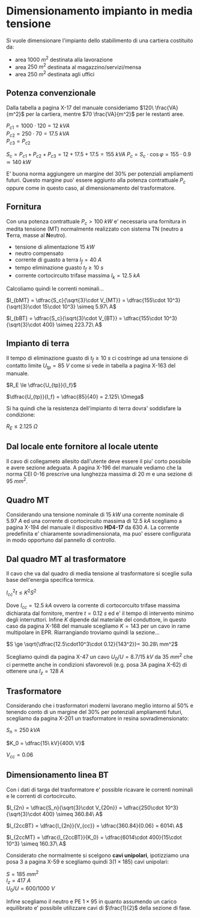# Dimensionamento impianto in media tensione  

Si vuole dimensionare l'impianto dello stabilimento di una cartiera costituito da:

* area $1000\ m^2$ destinata alla lavorazione
* area $250\ m^2$ destinata al magazzino/servizi/mensa
* area $250\ m^2$ destinata agli uffici

## Potenza convenzionale  

Dalla tabella a pagina X-17 del manuale consideriamo $120\ \frac{VA}{m^2}$ per la cartiera, mentre $70 \frac{VA}{m^2}$ per le restanti aree.  

$P_{c1} = 1000\cdot 120 = 12\ kVA$  
$P_{c2} = 250\cdot 70 = 17.5\ kVA$  
$P_{c3} = P_{c2}$  

$S_c = P_{c1}+P_{c2}+P_{c3} = 12+17.5+17.5= 155\ kVA$
$P_c = S_c \cdot \cos\varphi = 155\cdot 0.9 \simeq 140\ kW$  

E' buona norma aggiungere un margine del 30% per potenziali ampliamenti futuri. Questo margine puo' essere aggiunto alla potenza contrattuale $P_c$ oppure come in questo caso, al dimensionamento del trasformatore.  

## Fornitura  

Con una potenza contrattuale $P_c > 100\ kW$ e' necessaria una fornitura in medita tensione (MT) normalmente realizzato con sistema TN (neutro a **T**erra, masse al **N**eutro).  

* tensione di alimentazione $15\ kW$
* neutro compensato
* corrente di guasto a terra $I_f = 40\ A$
* tempo eliminazione guasto $t_f \ge 10\ s$
* corrente cortocircuito trifase massima $I_k = 12.5\ kA$

Calcoliamo quindi le correnti nominali...  

$I_{bMT} = \dfrac{S_c}{\sqrt{3}\cdot V_{MT}} = \dfrac{155\cdot 10^3}{\sqrt{3}\cdot 15\cdot 10^3} \simeq 5.97\ A$  

$I_{bBT} = \dfrac{S_c}{\sqrt{3}\cdot V_{BT}} = \dfrac{155\cdot 10^3}{\sqrt{3}\cdot 400} \simeq 223.72\ A$  

## Impianto di terra  

Il tempo di eliminazione guasto di $t_f \ge 10\ s$ ci costringe ad una tensione di contatto limite $U_{tp} = 85\ V$ come si vede in tabella a pagina X-163 del manuale.  

$R_E \le \dfrac{U_{tp}}{I_f}$  

$\dfrac{U_{tp}}{I_f} = \dfrac{85}{40} = 2.125\ \Omega$  

Si ha quindi che la resistenza dell'impianto di terra dovra' soddisfare la condizione:  

$R_E \le 2.125\ \Omega$  

## Dal locale ente fornitore al locale utente  

Il cavo di collegameto allesito dall'utente deve essere il piu' corto possibile e avere sezione adeguata. A pagina X-196 del manuale vediamo che la norma CEI 0-16 prescrive una lunghezza massima di $20\ m$ e una sezione di $95\ mm^2$.  

## Quadro MT  

Considerando una tensione nominale di $15\ kW$ una corrente nominale di $5.97\ A$ ed una corrente di cortocircuito massima di $12.5\ kA$ scegliamo a pagina X-194 del manuale il dispositivo **HD4-17** da $630\ A$. La corrente predefinita e' chiaramente sovradimensionata, ma puo' essere configurata in modo opportuno dal pannello di controllo.  

## Dal quadro MT al trasformatore  

Il cavo che va dal quadro di media tensione al trasformatore si sceglie sulla base dell'energia specifica termica.  

$I_{cc}^2t \le K^2S^2$  

Dove $I_{cc} = 12.5\ kA$ ovvero la corrente di cortocorcuito trifase massima dichiarata dal fornitore, mentre $t = 0.12\ s$ ed e' il tempo di intervento minimo degli interruttori. Infine $K$ dipende dal materiale del conduttore, in questo caso da pagina X-168 del manuale scegliamo $K = 143$ per un cavo in rame multipolare in EPR. Riarrangiando troviamo quindi la sezione...  

$S \ge \sqrt{\dfrac{12.5\cdot10^3\cdot 0.12}{143^2}}= 30.28\ mm^2$  

Scegliamo quindi da pagina X-47 un cavo $U_0/U = 8.7/15\ kV$ da $35\ mm^2$ che ci permette anche in condizioni sfavorevoli (e.g. posa 3A pagina X-62) di ottenere una $I_z = 128\ A$  

## Trasformatore  

Considerando che i trasformatori moderni lavorano meglio intorno al 50% e tenendo conto di un margine del 30% per potenziali ampliamenti futuri, scegliamo da pagina X-201 un trasformatore in resina sovradimensionato:  

$S_n = 250\ kVA$  

$K_0 = \dfrac{15\ kV}{400\ V}$  

$V_{cc} = 0.06$  

## Dimensionamento linea BT  

Con i dati di targa del trasformatore e' possible ricavare le correnti nominali e le correnti di cortocircuito.  

$I_{2n} = \dfrac{S_n}{\sqrt{3}\cdot V_{20n}} = \dfrac{250\cdot 10^3}{\sqrt{3}\cdot 400} \simeq 360.84\ A$  

$I_{2ccBT} = \dfrac{I_{2n}}{V_{cc}} = \dfrac{360.84}{0.06} = 6014\ A$  

$I_{2ccMT} = \dfrac{I_{2ccBT}}{K_0} = \dfrac{6014\cdot 400}{15\cdot 10^3} \simeq 160.37\ A$  

Considerato che normalmente si scelgono **cavi unipolari**, ipotizziamo una posa 3 a pagina X-59 e scegliamo quindi $3(1\times 185)$ cavi unipolari:  

$S = 185\ mm^2$  
$I_z = 417\ A$  
$U_0/U = 600/1000\ V$  

Infine scegliamo il neutro e PE $1\times 95$ in quanto assumendo un carico equilibrato e' possibile utilizzare cavi di $\frac{1}{2}$ della sezione di fase.  
